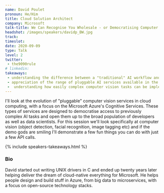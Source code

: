 ```yaml
---
name: David Poulet
pronoun: He/Him
title: Cloud Solution Architect
company: Microsoft
talk-title: We Can Recognise You Wholesale - or Democratising Computer Vision with Pluggable AI Services in Azure
headshot: /images/speakers/davidp_BW.jpg
track: 
timeslot: 
date: 2020-09-09
type: Talk
level: 2
twitter:
 - the9090rule
# linkedin: 
takeaways:
 - understanding the difference between a "traditional" AI workflow and a "cognitive service" style AI workflow
 - appreciation of the range of pluggable AI services available in the cloud (focussing on Microsoft Azure)
 -  understanding how easily complex computer vision tasks can be implemented by non-data scientist developers using cognitive services
---
```


<p>I'll look at the evolution of "pluggable" computer vision services in cloud computing, with a focus on the Microsoft Azure's Cognitive Services. 
These types of services are designed to democratise access to previously complex AI tasks and open them up to the broad population of developers as 
well as data scientists. For this session we'll look specifically at computer vision (object detection, facial recognition, image tagging etc) and if 
the demo gods are smiling I'll demonstrate a few fun things you can do with just a few API calls.</p>

{% include speakers-takeaways.html %}

<h3>Bio</h3>
<p>David started out writing UNIX drivers in C and ended up twenty years later helping deliver the dream of cloud-native everything for Microsoft. 
He helps people design and build stuff in Azure, from big data to microservices, with a focus on open-source technology stacks.</p>